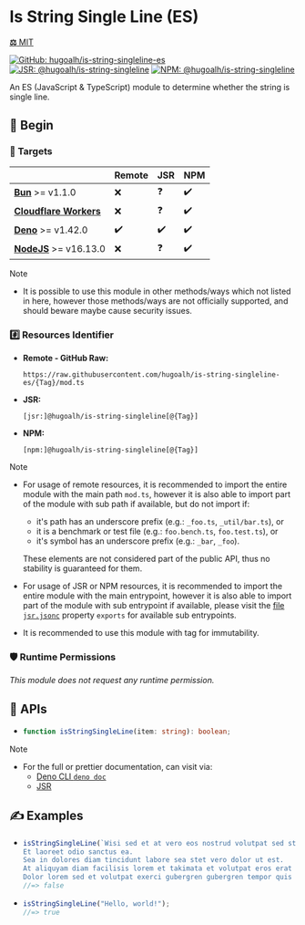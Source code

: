 # Is String Single Line (ES)

[**⚖️** MIT](./LICENSE.md)

[![GitHub: hugoalh/is-string-singleline-es](https://img.shields.io/github/v/release/hugoalh/is-string-singleline-es?label=hugoalh/is-string-singleline-es&labelColor=181717&logo=github&logoColor=ffffff&sort=semver&style=flat "GitHub: hugoalh/is-string-singleline-es")](https://github.com/hugoalh/is-string-singleline-es)
[![JSR: @hugoalh/is-string-singleline](https://img.shields.io/jsr/v/@hugoalh/is-string-singleline?label=@hugoalh/is-string-singleline&labelColor=F7DF1E&logo=jsr&logoColor=000000&style=flat "JSR: @hugoalh/is-string-singleline")](https://jsr.io/@hugoalh/is-string-singleline)
[![NPM: @hugoalh/is-string-singleline](https://img.shields.io/npm/v/@hugoalh/is-string-singleline?label=@hugoalh/is-string-singleline&labelColor=CB3837&logo=npm&logoColor=ffffff&style=flat "NPM: @hugoalh/is-string-singleline")](https://www.npmjs.com/package/@hugoalh/is-string-singleline)

An ES (JavaScript & TypeScript) module to determine whether the string is single line.

## 🔰 Begin

### 🎯 Targets

|  | **Remote** | **JSR** | **NPM** |
|:--|:--|:--|:--|
| **[Bun](https://bun.sh/)** >= v1.1.0 | ❌ | ❓ | ✔️ |
| **[Cloudflare Workers](https://workers.cloudflare.com/)** | ❌ | ❓ | ✔️ |
| **[Deno](https://deno.land/)** >= v1.42.0 | ✔️ | ✔️ | ✔️ |
| **[NodeJS](https://nodejs.org/)** >= v16.13.0 | ❌ | ❓ | ✔️ |

> [!NOTE]
> - It is possible to use this module in other methods/ways which not listed in here, however those methods/ways are not officially supported, and should beware maybe cause security issues.

### #️⃣ Resources Identifier

- **Remote - GitHub Raw:**
  ```
  https://raw.githubusercontent.com/hugoalh/is-string-singleline-es/{Tag}/mod.ts
  ```
- **JSR:**
  ```
  [jsr:]@hugoalh/is-string-singleline[@{Tag}]
  ```
- **NPM:**
  ```
  [npm:]@hugoalh/is-string-singleline[@{Tag}]
  ```

> [!NOTE]
> - For usage of remote resources, it is recommended to import the entire module with the main path `mod.ts`, however it is also able to import part of the module with sub path if available, but do not import if:
>
>   - it's path has an underscore prefix (e.g.: `_foo.ts`, `_util/bar.ts`), or
>   - it is a benchmark or test file (e.g.: `foo.bench.ts`, `foo.test.ts`), or
>   - it's symbol has an underscore prefix (e.g.: `_bar`, `_foo`).
>
>   These elements are not considered part of the public API, thus no stability is guaranteed for them.
> - For usage of JSR or NPM resources, it is recommended to import the entire module with the main entrypoint, however it is also able to import part of the module with sub entrypoint if available, please visit the [file `jsr.jsonc`](./jsr.jsonc) property `exports` for available sub entrypoints.
> - It is recommended to use this module with tag for immutability.

### 🛡️ Runtime Permissions

*This module does not request any runtime permission.*

## 🧩 APIs

- ```ts
  function isStringSingleLine(item: string): boolean;
  ```

> [!NOTE]
> - For the full or prettier documentation, can visit via:
>   - [Deno CLI `deno doc`](https://docs.deno.com/runtime/reference/cli/documentation_generator/)
>   - [JSR](https://jsr.io/@hugoalh/is-string-singleline)

## ✍️ Examples

- ```ts
  isStringSingleLine(`Wisi sed et at vero eos nostrud volutpat sed stet dignissim sit sanctus in eros.
  Et laoreet odio sanctus ea.
  Sea in dolores diam tincidunt labore sea stet vero dolor ut est.
  At aliquyam diam facilisis lorem et takimata et volutpat eros erat ipsum velit labore sed ea illum.
  Dolor lorem sed et volutpat exerci gubergren gubergren tempor quis ea eirmod eos ut dolor autem ipsum accumsan.`);
  //=> false
  ```
- ```ts
  isStringSingleLine("Hello, world!");
  //=> true
  ```
